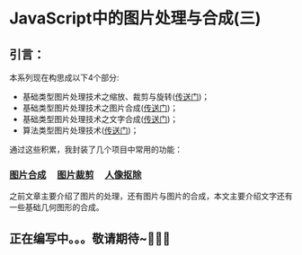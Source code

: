 # JavaScript中的图片处理与合成(三)

## 引言：

本系列现在构思成以下4个部分:

- 基础类型图片处理技术之缩放、裁剪与旋转([传送门](https://github.com/xd-tayde/blog/blob/master/canvas-1.md))；
- 基础类型图片处理技术之图片合成([传送门](https://github.com/xd-tayde/blog/blob/master/canvas-2.md))；
- 基础类型图片处理技术之文字合成([传送门](https://github.com/xd-tayde/blog/blob/master/canvas-3.md))；
- 算法类型图片处理技术([传送门](https://github.com/xd-tayde/blog/blob/master/canvas-4.md))；

通过这些积累，我封装了几个项目中常用的功能：

### **[图片合成](https://github.com/xd-tayde/mcanvas)** &nbsp;&nbsp;&nbsp; **[图片裁剪](https://github.com/ishareme/clipimage)** &nbsp;&nbsp;&nbsp; **[人像抠除](https://github.com/xd-tayde/matting)**

之前文章主要介绍了图片的处理，还有图片与图片的合成，本文主要介绍文字还有一些基础几何图形的合成。

## 正在编写中。。。敬请期待~🙈🙈🙈
